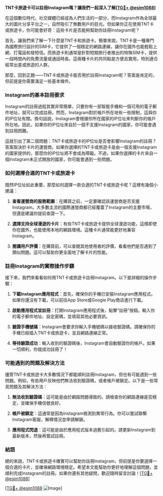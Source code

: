 **TNT卡旅遊卡可以註冊Instagram嗎？讓我們一起深入了解[[TG💪+ @esim1088](https://t.me/s/esim1088)]**

在這個數位時代，社交媒體已經成為人們生活的一部分，而Instagram作為全球最大的圖片分享平台之一，自然吸引了無數用戶的目光。但如果你正在使用TNT卡或旅遊卡，你可能會好奇：這些卡片是否能夠幫助你註冊Instagram呢？

首先，讓我們來了解一下什麼是TNT卡和旅遊卡。簡單來說，TNT卡是一種專門為國際旅行設計的SIM卡，它提供了一個穩定的網路連線，讓你在國外也能輕鬆上網、打電話和發短信。而旅遊卡則通常是針對短期旅行者推出的特殊SIM卡，提供一段時間內的免費流量或通話時長。這兩種卡片的共同點是方便且實用，特別適合經常出差或旅遊的人群。

那麼，回到正題——TNT卡或旅遊卡能否用於註冊Instagram呢？答案是肯定的，但前提是你需要滿足一些基本條件。

### **Instagram的基本註冊要求**

Instagram的註冊過程其實非常簡單，只要你有一部智能手機和一個可用的電子郵件地址，就可以完成註冊。然而，Instagram對於帳戶所在地有一些限制，這與你的IP位址有關。換句話說，Instagram會根據你所在國家的IP位址來判斷你的帳戶所在地。因此，如果你的IP位址來自於一個不支援Instagram的國家，你可能會遇到註冊困難。

這就引出了第二個問題：TNT卡或旅遊卡的IP位址是否會影響Instagram的註冊？答案取決於卡片的運營商。如果你選擇的TNT卡或旅遊卡是由一個支援Instagram的國家提供的，那麼你的IP位址將不會成為障礙。不過，如果你選擇的卡片來自一個Instagram未正式開放的國家，你可能會遇到一些問題。

### **如何選擇合適的TNT卡或旅遊卡**

既然IP位址如此重要，那麼如何選擇一款合適的TNT卡或旅遊卡呢？這裡有幾個小建議：

1. **查看運營商的服務範圍**：在購買之前，一定要確認該運營商是否支援Instagram。大多數主流的國際運營商都已經覆蓋了Instagram的主要市場，但還是建議你提前查證一下。

2. **選擇支持全球漫遊的卡片**：有些TNT卡或旅遊卡提供全球漫遊功能，這樣即使你在國外，也能使用本地的網路環境。這種卡片通常能更好地兼容Instagram。

3. **閱讀用戶評價**：在購買前，可以查閱其他使用者的評價，看看他們是否遇到了類似問題。這可以幫助你更全面地了解卡片的性能。

### **註冊Instagram的實際操作步驟**

接下來，我們來看看如何用TNT卡或旅遊卡註冊Instagram。以下是詳細的操作步驟：

1. **下載Instagram應用程式**：首先，確保你的手機已安裝Instagram應用程式。如果你還沒有下載，可以前往App Store或Google Play商店進行下載。

2. **啟動應用程式並註冊**：打開Instagram應用程式後，點擊“註冊”按鈕。輸入你的電子郵件地址、設定密碼，並填寫其他必要資訊。

3. **驗證手機號碼**：Instagram會要求你輸入手機號碼以接收驗證碼。請確保你的手機已經插入TNT卡或旅遊卡，並且網路連線正常。

4. **等待驗證成功**：輸入收到的驗證碼後，Instagram會自動驗證你的帳戶。如果一切順利，你就成功註冊了！

### **可能遇到的問題及解決方法**

儘管TNT卡或旅遊卡大多數情況下都能順利註冊Instagram，但也有可能遇到一些問題。例如，有些用戶反映他們無法收到驗證碼，或者帳戶被鎖定。以下是一些常見問題及其解決方法：

1. **無法收到驗證碼**：這可能是由於網路問題導致的。請檢查你的網路連線是否穩定，並確保手機信號良好。

2. **帳戶被鎖定**：這通常是因為Instagram檢測到異常行為。你可以嘗試聯繫Instagram客服，解釋情況並申請解鎖。

3. **應用程式閃退**：這可能是由於應用程式版本過舊引起的。請更新Instagram到最新版本，然後再嘗試註冊。

### **結語**

總的來說，TNT卡或旅遊卡確實可以幫助你註冊Instagram，但前提是你要選擇一個合適的卡片，並確保網路環境穩定。希望本文能幫助你更好地理解這個問題，並順利完成Instagram的註冊。如果你還有其他疑問，歡迎隨時留言討論！[[TG💪+ @esim1088](https://t.me/s/esim1088)]

[[TG💪+ @esim1088](https://t.me/s/esim1088) ![Image](https://i.postimg.cc/4NQfJmqS/Snipaste-2025-05-13-00-14-12.png)]